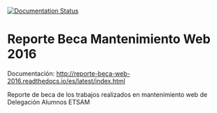 [![Documentation Status](https://readthedocs.org/projects/reporte-beca-web-2016/badge/?version=latest)](http://reporte-beca-web-2016.readthedocs.io/es/latest/?badge=latest)

# Reporte Beca Mantenimiento Web 2016
Documentación: http://reporte-beca-web-2016.readthedocs.io/es/latest/index.html


Reporte de beca de los trabajos realizados en mantenimiento web de Delegación Alumnos ETSAM
